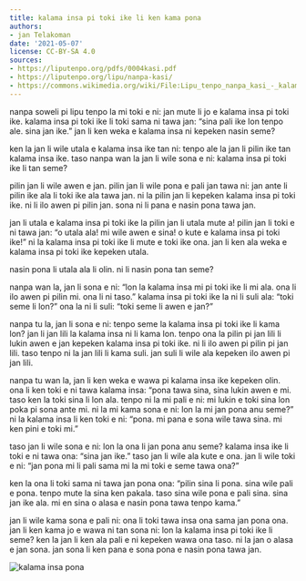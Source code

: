 ```yaml
---
title: kalama insa pi toki ike li ken kama pona
authors:
- jan Telakoman
date: '2021-05-07'
license: CC-BY-SA 4.0
sources:
- https://liputenpo.org/pdfs/0004kasi.pdf
- https://liputenpo.org/lipu/nanpa-kasi/
- https://commons.wikimedia.org/wiki/File:Lipu_tenpo_nanpa_kasi_-_kalama_insa_pona.png
---
```


nanpa soweli pi lipu tenpo la mi toki e ni: jan mute li jo e kalama insa pi toki ike. kalama insa pi toki ike li toki sama ni tawa jan: “sina pali ike lon tenpo ale. sina jan ike.” jan li ken weka e kalama insa ni kepeken nasin seme?

ken la jan li wile utala e kalama insa ike tan ni: tenpo ale la jan li pilin ike tan kalama insa ike. taso nanpa wan la jan li wile sona e ni: kalama insa pi toki ike li tan seme?

pilin jan li wile awen e jan. pilin jan li wile pona e pali jan tawa ni: jan ante li pilin ike ala li toki ike ala tawa jan. ni la pilin jan li kepeken kalama insa pi toki ike. ni li ilo awen pi pilin jan. sona ni li pana e nasin pona tawa jan.

jan li utala e kalama insa pi toki ike la pilin jan li utala mute a! pilin jan li toki e ni tawa jan: “o utala ala! mi wile awen e sina! o kute e kalama insa pi toki ike!” ni la kalama insa pi toki ike li mute e toki ike ona. jan li ken ala weka e kalama insa pi toki ike kepeken utala.

nasin pona li utala ala li olin. ni li nasin pona tan seme?

nanpa wan la, jan li sona e ni: “lon la kalama insa mi pi toki ike li mi ala. ona li ilo awen pi pilin mi. ona li ni taso.” kalama insa pi toki ike la ni li suli ala: “toki seme li lon?” ona la ni li suli: “toki seme li awen e jan?”

nanpa tu la, jan li sona e ni: tenpo seme la kalama insa pi toki ike li kama lon? jan li jan lili la kalama insa ni li kama lon. tenpo ona la pilin pi jan lili li lukin awen e jan kepeken kalama insa pi toki ike. ni li ilo awen pi pilin pi jan lili. taso tenpo ni la jan lili li kama suli. jan suli li wile ala kepeken ilo awen pi jan lili.

nanpa tu wan la, jan li ken weka e wawa pi kalama insa ike kepeken olin. ona li ken toki e ni tawa kalama insa: “pona tawa sina, sina lukin awen e mi. taso ken la toki sina li lon ala. tenpo ni la mi pali e ni: mi lukin e toki sina lon poka pi sona ante mi. ni la mi kama sona e ni: lon la mi jan pona anu seme?” ni la kalama insa li ken toki e ni: “pona. mi pana e sona wile tawa sina. mi ken pini e toki mi.”

taso jan li wile sona e ni: lon la ona li jan pona anu seme? kalama insa ike li toki e ni tawa ona: “sina jan ike.” taso jan li wile ala kute e ona. jan li wile toki e ni: “jan pona mi li pali sama mi la mi toki e seme tawa ona?”

ken la ona li toki sama ni tawa jan pona ona: “pilin sina li pona. sina wile pali e pona. tenpo mute la sina ken pakala. taso sina wile pona e pali sina. sina jan ike ala. mi en sina o alasa e nasin pona tawa tenpo kama.”

jan li wile kama sona e pali ni: ona li toki tawa insa ona sama jan pona ona. jan li ken kama jo e wawa ni tan sona ni: lon la kalama insa pi toki ike li seme? ken la jan li ken ala pali e ni kepeken wawa ona taso. ni la jan o alasa e jan sona. jan sona li ken pana e sona pona e nasin pona tawa jan.

![kalama insa pona](https://upload.wikimedia.org/wikipedia/commons/c/c4/Lipu_tenpo_nanpa_kasi_-_kalama_insa_pona.png)